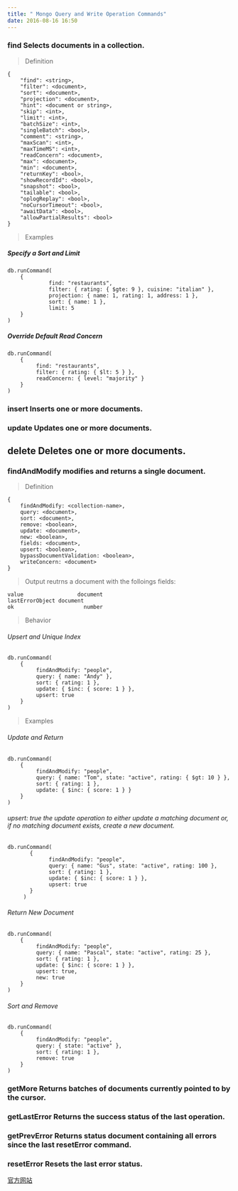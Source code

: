 ```yaml
---
title: " Mongo Query and Write Operation Commands"
date: 2016-08-16 16:50
---
```


### find     Selects documents in a collection.

> Definition

    {
        "find": <string>,
        "filter": <document>,
        "sort": <document>,
        "projection": <document>,
        "hint": <document or string>,
        "skip": <int>,
        "limit": <int>,
        "batchSize": <int>,
        "singleBatch": <bool>,
        "comment": <string>,
        "maxScan": <int>,
        "maxTimeMS": <int>,
        "readConcern": <document>,
        "max": <document>,
        "min": <document>,
        "returnKey": <bool>,
        "showRecordId": <bool>,
        "snapshot": <bool>,
        "tailable": <bool>,
        "oplogReplay": <bool>,
        "noCursorTimeout": <bool>,
        "awaitData": <bool>,
        "allowPartialResults": <bool>
    }

> Examples

##### Specify a Sort and Limit

    db.runCommand(
        {
                 find: "restaurants",
                 filter: { rating: { $gte: 9 }, cuisine: "italian" },
                 projection: { name: 1, rating: 1, address: 1 },
                 sort: { name: 1 },
                 limit: 5
        }
    )

##### Override Default Read Concern

    db.runCommand(
        {
             find: "restaurants",
             filter: { rating: { $lt: 5 } },
             readConcern: { level: "majority" }
        }
    )

### insert   Inserts one or more documents.

### update  Updates one or more documents.

## delete  Deletes one or more documents.

### findAndModify  modifies and returns a single document.

> Definition

    {
        findAndModify: <collection-name>,
        query: <document>,
        sort: <document>,
        remove: <boolean>,
        update: <document>,
        new: <boolean>,
        fields: <document>,
        upsert: <boolean>,
        bypassDocumentValidation: <boolean>,
        writeConcern: <document>
    }

> Output  reutrns a document with the folloings fields:

    value                 document
    lastErrorObject document
    ok                      number

> Behavior

###### Upsert and Unique Index

    db.runCommand(
        {
             findAndModify: "people",
             query: { name: "Andy" },
             sort: { rating: 1 },
             update: { $inc: { score: 1 } },
             upsert: true
        }
    )


> Examples

######  Update and Return

    db.runCommand(
        {
             findAndModify: "people",
             query: { name: "Tom", state: "active", rating: { $gt: 10 } },
             sort: { rating: 1 },
             update: { $inc: { score: 1 } }
        }
    )

###### upsert: true    the update operation to either update a matching document or, if no matching document exists, create a new document.

    db.runCommand(
           {
                 findAndModify: "people",
                 query: { name: "Gus", state: "active", rating: 100 },
                 sort: { rating: 1 },
                 update: { $inc: { score: 1 } },
                 upsert: true
           }
         )

###### Return New Document

    db.runCommand(
        {
             findAndModify: "people",
             query: { name: "Pascal", state: "active", rating: 25 },
             sort: { rating: 1 },
             update: { $inc: { score: 1 } },
             upsert: true,
             new: true
        }
    )

###### Sort and Remove

    db.runCommand(
        {
             findAndModify: "people",
             query: { state: "active" },
             sort: { rating: 1 },
             remove: true
        }
    )

### getMore    Returns batches of documents currently pointed to by the cursor.

### getLastError   Returns the success status of the last operation.

### getPrevError    Returns status document containing all errors since the last resetError command.

### resetError         Resets the last error status.

[官方网站](https://docs.mongodb.com/manual/reference/command/findAndModify/)
